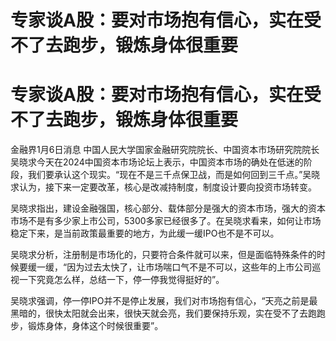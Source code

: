 # 专家谈A股：要对市场抱有信心，实在受不了去跑步，锻炼身体很重要

# 专家谈A股：要对市场抱有信心，实在受不了去跑步，锻炼身体很重要

金融界1月6日消息
中国人民大学国家金融研究院院长、中国资本市场研究院院长吴晓求今天在2024中国资本市场论坛上表示，中国资本市场的确处在低迷的阶段，我们要承认这个现实。“现在不是三千点保卫战，而是如何回到三千点。”吴晓求认为，接下来一定要改革，核心是改减持制度，制度设计要向投资市场转变。

吴晓求指出，建设金融强国，核心部分、载体部分是强大的资本市场，强大的资本市场不是有多少家上市公司，5300多家已经很多了。在吴晓求看来，如何让市场稳定下来，是当前政策最重要的地方，为此缓一缓IPO也不是不可以。

吴晓求分析，注册制是市场化的，只要符合条件就可以来，但是面临特殊条件的时候要缓一缓，“因为过去太快了，让市场喘口气不是不可以，这些年的上市公司巡视一下究竟怎么样，总结一下，停一停我觉得挺好的”。

吴晓求强调，停一停IPO并不是停止发展，我们对市场抱有信心，“天亮之前是最黑暗的，很快太阳就会出来，很快天就会亮，我们要保持乐观，实在受不了去跑跑步，锻炼身体，身体这个时候很重要”。

